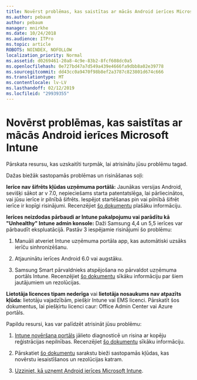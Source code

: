 ```yaml
---
title: Novērst problēmas, kas saistītas ar mācās Android ierīces Microsoft Intune
ms.author: pebaum
author: pebaum
manager: mnirkhe
ms.date: 10/24/2018
ms.audience: ITPro
ms.topic: article
ROBOTS: NOINDEX, NOFOLLOW
localization_priority: Normal
ms.assetid: d0269461-20a8-4c9e-83b2-8fcf608dc0a5
ms.openlocfilehash: 0e727bd47a7d549a439e4666fa9dbb8a02e39778
ms.sourcegitcommit: dd43cc0a9470f98b8ef2a3787c823801d674c666
ms.translationtype: MT
ms.contentlocale: lv-LV
ms.lasthandoff: 02/12/2019
ms.locfileid: "29939355"
---
```

# <a name="troubleshoot-issues-with-enrolling-android-devices-in-microsoft-intune"></a>Novērst problēmas, kas saistītas ar mācās Android ierīces Microsoft Intune

Pārskata resursu, kas uzskaitīti turpmāk, lai atrisinātu jūsu problēmu tagad.
  
Dažas biežāk sastopamās problēmas un risināšanas soļi:
  
 **Ierīce nav šifrēts kļūdas uzņēmuma portālā:** Jaunākas versijas Android, sevišķi sākot ar v 7.0, nepieciešams starta patentatslēga, lai pārliecinātos, vai jūsu ierīce ir pilnībā šifrēts. Iespējot startēšanas pin vai pilnībā šifrēt ierīce ir kopīgi risinājumi. Recenzējiet [šo dokumentu](https://docs.microsoft.com/intune-user-help/your-device-appears-encrypted-but-cp-says-otherwise-android) plašāku informāciju. 
  
 **Ierīces neizdodas pārbaudi ar Intune pakalpojumu vai parādītu kā "Unhealthy" Intune admin konsole:** Daži Samsung 4,4 un 5,5 ierīces var pārbaudīt ekspluatācijā. Pastāv 3 iespējamie risinājumi šo problēmu: 
  
1. Manuāli atveriet Intune uzņēmuma portāla app, kas automātiski uzsāks ierīču sinhronizēšanu.
    
2. Atjauninātu ierīces Android 6.0 vai augstāku.
    
3. Samsung Smart pārvaldnieks atspējošana no pārvaldot uzņēmuma portāls Intune. Recenzējiet [šo dokumentu](https://docs.microsoft.com/intune-classic/troubleshoot/troubleshoot-device-enrollment-in-intune#devices-fail-to-check-in-with-the-intune-service-and-display-as-unhealthy-in-the-intune-admin-console) sīkāku informāciju par šiem jautājumiem un rezolūcijas. 
    
 **Lietotāja licences tipam nederīga** vai **lietotāja nosaukums nav atpazīts kļūda:** lietotāju vajadzībām, piešķir Intune vai EMS licenci. Pārskatīt šos dokumentus, lai piešķirtu licenci caur: Office Admin Center vai Azure portāls. 
  
Papildu resursi, kas var palīdzēt atrisināt jūsu problēmu:
  
1. [Intune novēršana portāls](https://devicemanagement.microsoft.com/#blade/Microsoft_Intune_DeviceSettings/TroubleshootBlade) jālieto diagnosticē un risina ar kopēju reģistrācijas nepilnības. Recenzējiet [šo dokumentu](https://docs.microsoft.com/intune/help-desk-operators) sīkāku informāciju. 
    
2. Pārskatiet [šo dokumentu](https://docs.microsoft.com/intune-classic/Troubleshoot/troubleshoot-device-enrollment-in-intune) sarakstu bieži sastopamās kļūdas, kas novērstu iesaistīšanos un rezolūcijas katram. 
    
3. [Uzziniet, kā uzņemt Android ierīces Microsoft Intune](https://docs.microsoft.com/intune/android-enroll).
    

